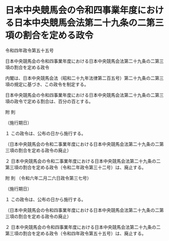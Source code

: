 # 日本中央競馬会の令和四事業年度における日本中央競馬会法第二十九条の二第三項の割合を定める政令

令和四年政令第五十五号

日本中央競馬会の令和四事業年度における日本中央競馬会法第二十九条の二第三項の割合を定める政令

内閣は、日本中央競馬会法（昭和二十九年法律第二百五号）第二十九条の二第三項の規定に基づき、この政令を制定する。

日本中央競馬会の令和四事業年度における日本中央競馬会法第二十九条の二第三項の政令で定める割合は、百分の百とする。

附 則

（施行期日）

１ この政令は、公布の日から施行する。

（日本中央競馬会の令和二事業年度における日本中央競馬会法第二十九条の二第三項の割合を定める政令の廃止）

２ 日本中央競馬会の令和二事業年度における日本中央競馬会法第二十九条の二第三項の割合を定める政令（令和二年政令第三十二号）は、廃止する。

附 則 （令和六年二月二六日政令第三七号）

（施行期日）

１ この政令は、公布の日から施行する。

（日本中央競馬会の令和四事業年度における日本中央競馬会法第二十九条の二第三項の割合を定める政令の廃止）

２ 日本中央競馬会の令和四事業年度における日本中央競馬会法第二十九条の二第三項の割合を定める政令（令和四年政令第五十五号）は、廃止する。
